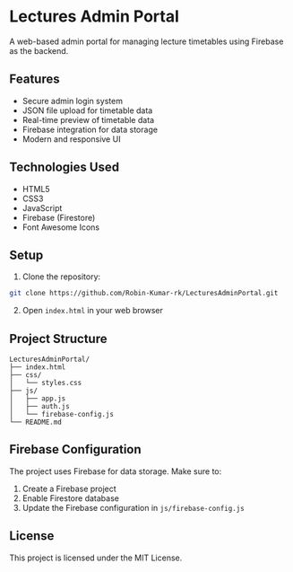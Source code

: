 # Lectures Admin Portal

A web-based admin portal for managing lecture timetables using Firebase as the backend.

## Features

- Secure admin login system
- JSON file upload for timetable data
- Real-time preview of timetable data
- Firebase integration for data storage
- Modern and responsive UI

## Technologies Used

- HTML5
- CSS3
- JavaScript
- Firebase (Firestore)
- Font Awesome Icons

## Setup

1. Clone the repository:
```bash
git clone https://github.com/Robin-Kumar-rk/LecturesAdminPortal.git
```

2. Open `index.html` in your web browser


## Project Structure

```
LecturesAdminPortal/
├── index.html
├── css/
│   └── styles.css
├── js/
│   ├── app.js
│   ├── auth.js
│   └── firebase-config.js
└── README.md
```

## Firebase Configuration

The project uses Firebase for data storage. Make sure to:
1. Create a Firebase project
2. Enable Firestore database
3. Update the Firebase configuration in `js/firebase-config.js`

## License

This project is licensed under the MIT License. 
